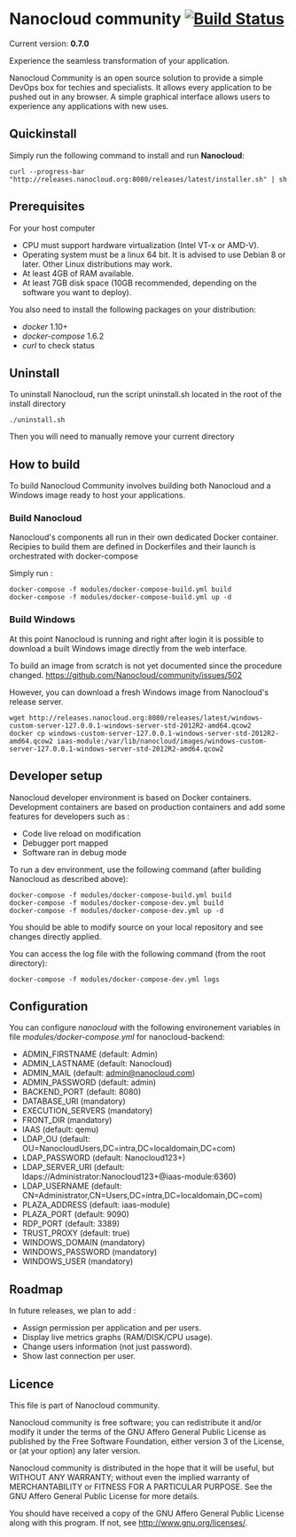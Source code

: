 # Nanocloud community [![Build Status](https://travis-ci.org/Nanocloud/community.svg?branch=master)](https://travis-ci.org/Nanocloud/community)

Current version: **0.7.0**

Experience the seamless transformation of your application.

Nanocloud Community is an open source solution to provide a simple DevOps box
for techies and specialists. It allows every application to be pushed out in
any browser. A simple graphical interface allows users to experience any
applications with new uses.


## Quickinstall

Simply run the following command to install and run **Nanocloud**:

```
curl --progress-bar "http://releases.nanocloud.org:8080/releases/latest/installer.sh" | sh
```

## Prerequisites

For your host computer

* CPU must support hardware virtualization (Intel VT-x or AMD-V).
* Operating system must be a linux 64 bit. It is advised to use Debian 8 or
  later. Other Linux distributions may work.
* At least 4GB of RAM available.
* At least 7GB disk space (10GB recommended, depending on the software you want
  to deploy).

You also need to install the following packages on your distribution:

* *docker* 1.10+
* *docker-compose* 1.6.2
* *curl* to check status

## Uninstall

To uninstall Nanocloud, run the script uninstall.sh located in the root of the install directory

````
./uninstall.sh
````

Then you will need to manually remove your current directory

## How to build

To build Nanocloud Community involves building both Nanocloud and a Windows image ready to host your applications.

### Build Nanocloud

Nanocloud's components all run in their own dedicated Docker container.
Recipies to build them are defined in Dockerfiles and their launch is orchestrated with docker-compose

Simply run :

```
docker-compose -f modules/docker-compose-build.yml build
docker-compose -f modules/docker-compose-build.yml up -d
```

### Build Windows

At this point Nanocloud is running and right after login it is possible to download a built Windows image directly from the web interface.

To build an image from scratch is not yet documented since the procedure changed. https://github.com/Nanocloud/community/issues/502

However, you can download a fresh Windows image from Nanocloud's release server.

```
wget http://releases.nanocloud.org:8080/releases/latest/windows-custom-server-127.0.0.1-windows-server-std-2012R2-amd64.qcow2
docker cp windows-custom-server-127.0.0.1-windows-server-std-2012R2-amd64.qcow2 iaas-module:/var/lib/nanocloud/images/windows-custom-server-127.0.0.1-windows-server-std-2012R2-amd64.qcow2
```

## Developer setup

Nanocloud developer environment is based on Docker containers. Development containers are based on production containers and add some features for developers such as :
- Code live reload on modification
- Debugger port mapped
- Software ran in debug mode

To run a dev environment, use the following command (after building Nanocloud as described above):

```
docker-compose -f modules/docker-compose-build.yml build
docker-compose -f modules/docker-compose-dev.yml build
docker-compose -f modules/docker-compose-dev.yml up -d
```

You should be able to modify source on your local repository and see changes
directly applied.

You can access the log file with the following command (from the root directory):

```
docker-compose -f modules/docker-compose-dev.yml logs
```

## Configuration

You can configure *nanocloud* with the following environement variables in file
*modules/docker-compose.yml* for nanocloud-backend:

* ADMIN_FIRSTNAME (default: Admin)
* ADMIN_LASTNAME (default: Nanocloud)
* ADMIN_MAIL (default: admin@nanocloud.com)
* ADMIN_PASSWORD (default: admin)
* BACKEND_PORT (default: 8080)
* DATABASE_URI (mandatory)
* EXECUTION_SERVERS (mandatory)
* FRONT_DIR (mandatory)
* IAAS (default: qemu)
* LDAP_OU (default: OU=NanocloudUsers,DC=intra,DC=localdomain,DC=com)
* LDAP_PASSWORD (default: Nanocloud123+)
* LDAP_SERVER_URI (default: ldaps://Administrator:Nanocloud123+@iaas-module:6360)
* LDAP_USERNAME (default: CN=Administrator,CN=Users,DC=intra,DC=localdomain,DC=com)
* PLAZA_ADDRESS (default: iaas-module)
* PLAZA_PORT (default: 9090)
* RDP_PORT (default: 3389)
* TRUST_PROXY (default: true)
* WINDOWS_DOMAIN (mandatory)
* WINDOWS_PASSWORD (mandatory)
* WINDOWS_USER (mandatory)

## Roadmap

In future releases, we plan to add :

* Assign permission per application and per users.
* Display live metrics graphs (RAM/DISK/CPU usage).
* Change users information (not just password).
* Show last connection per user.

## Licence

This file is part of Nanocloud community.

Nanocloud community is free software; you can redistribute it and/or modify
it under the terms of the GNU Affero General Public License as
published by the Free Software Foundation, either version 3 of the
License, or (at your option) any later version.

Nanocloud community is distributed in the hope that it will be useful,
but WITHOUT ANY WARRANTY; without even the implied warranty of
MERCHANTABILITY or FITNESS FOR A PARTICULAR PURPOSE.  See the
GNU Affero General Public License for more details.

You should have received a copy of the GNU Affero General Public License
along with this program.  If not, see <http://www.gnu.org/licenses/>.
